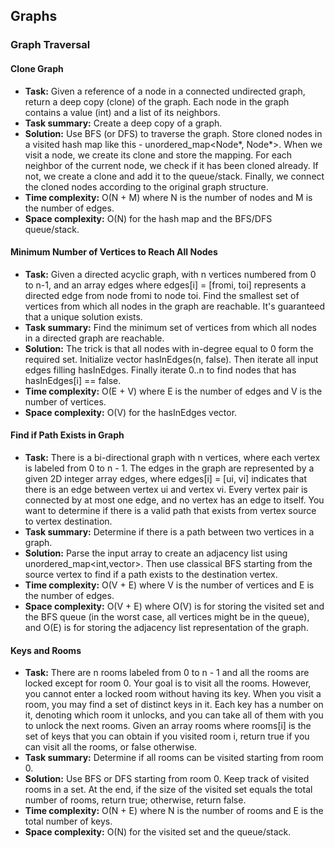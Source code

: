 ## Graphs

### Graph Traversal

#### Clone Graph

* **Task:** Given a reference of a node in a connected undirected graph, return a deep copy (clone) of the graph. Each node in the graph contains a value (int) and a list of its neighbors.
* **Task summary:** Create a deep copy of a graph.
* **Solution:** Use BFS (or DFS) to traverse the graph. Store cloned nodes in a visited hash map like this - unordered_map<Node*, Node*>. When we visit a node, we create its clone and store the mapping. For each neighbor of the current node, we check if it has been cloned already. If not, we create a clone and add it to the queue/stack. Finally, we connect the cloned nodes according to the original graph structure.
* **Time complexity:** O(N + M) where N is the number of nodes and M is the number of edges.
* **Space complexity:** O(N) for the hash map and the BFS/DFS queue/stack.

#### Minimum Number of Vertices to Reach All Nodes

* **Task:** Given a directed acyclic graph, with n vertices numbered from 0 to n-1, and an array edges where edges[i] = [fromi, toi] represents a directed edge from node fromi to node toi. Find the smallest set of vertices from which all nodes in the graph are reachable. It's guaranteed that a unique solution exists.
* **Task summary:** Find the minimum set of vertices from which all nodes in a directed graph are reachable.
* **Solution:** The trick is that all nodes with in-degree equal to 0 form the required set. Initialize vector<bool> hasInEdges(n, false). Then iterate all input edges filling hasInEdges. Finally iterate 0..n to find nodes that has hasInEdges[i] == false.
* **Time complexity:** O(E + V) where E is the number of edges and V is the number of vertices.
* **Space complexity:** O(V) for the hasInEdges vector.

#### Find if Path Exists in Graph

* **Task:** There is a bi-directional graph with n vertices, where each vertex is labeled from 0 to n - 1. The edges in the graph are represented by a given 2D integer array edges, where edges[i] = [ui, vi] indicates that there is an edge between vertex ui and vertex vi. Every vertex pair is connected by at most one edge, and no vertex has an edge to itself. You want to determine if there is a valid path that exists from vertex source to vertex destination.
* **Task summary:** Determine if there is a path between two vertices in a graph.
* **Solution:** Parse the input array to create an adjacency list using unordered_map<int,vector<int>>. Then use classical BFS starting from the source vertex to find if a path exists to the destination vertex.
* **Time complexity:** O(V + E) where V is the number of vertices and E is the number of edges.
* **Space complexity:** O(V + E) where O(V) is for storing the visited set and the BFS queue (in the worst case, all vertices might be in the queue), and O(E) is for storing the adjacency list representation of the graph.

#### Keys and Rooms

* **Task:** There are n rooms labeled from 0 to n - 1 and all the rooms are locked except for room 0. Your goal is to visit all the rooms. However, you cannot enter a locked room without having its key. When you visit a room, you may find a set of distinct keys in it. Each key has a number on it, denoting which room it unlocks, and you can take all of them with you to unlock the next rooms. Given an array rooms where rooms[i] is the set of keys that you can obtain if you visited room i, return true if you can visit all the rooms, or false otherwise.
* **Task summary:** Determine if all rooms can be visited starting from room 0.
* **Solution:** Use BFS or DFS starting from room 0. Keep track of visited rooms in a set. At the end, if the size of the visited set equals the total number of rooms, return true; otherwise, return false.
* **Time complexity:** O(N + E) where N is the number of rooms and E is the total number of keys.
* **Space complexity:** O(N) for the visited set and the queue/stack.